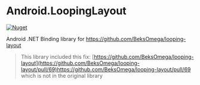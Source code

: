 # Android.LoopingLayout

[![Nuget](https://img.shields.io/nuget/v/Android.LoopingLayout?label=Android.LoopingLayout)](https://www.nuget.org/packages/Android.LoopingLayout)

Android .NET Binding library for https://github.com/BeksOmega/looping-layout


> This library included this fix: [https://github.com/BeksOmega/looping-layout](https://github.com/BeksOmega/looping-layout/pull/69)https://github.com/BeksOmega/looping-layout/pull/69
> which is not in the original library
